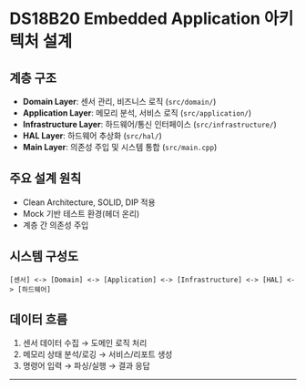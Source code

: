 # DS18B20 Embedded Application 아키텍처 설계

## 계층 구조
- **Domain Layer**: 센서 관리, 비즈니스 로직 (`src/domain/`)
- **Application Layer**: 메모리 분석, 서비스 로직 (`src/application/`)
- **Infrastructure Layer**: 하드웨어/통신 인터페이스 (`src/infrastructure/`)
- **HAL Layer**: 하드웨어 추상화 (`src/hal/`)
- **Main Layer**: 의존성 주입 및 시스템 통합 (`src/main.cpp`)

## 주요 설계 원칙
- Clean Architecture, SOLID, DIP 적용
- Mock 기반 테스트 환경(헤더 온리)
- 계층 간 의존성 주입

## 시스템 구성도
```
[센서] <-> [Domain] <-> [Application] <-> [Infrastructure] <-> [HAL] <-> [하드웨어]
```

## 데이터 흐름
1. 센서 데이터 수집 → 도메인 로직 처리
2. 메모리 상태 분석/로깅 → 서비스/리포트 생성
3. 명령어 입력 → 파싱/실행 → 결과 응답

---
